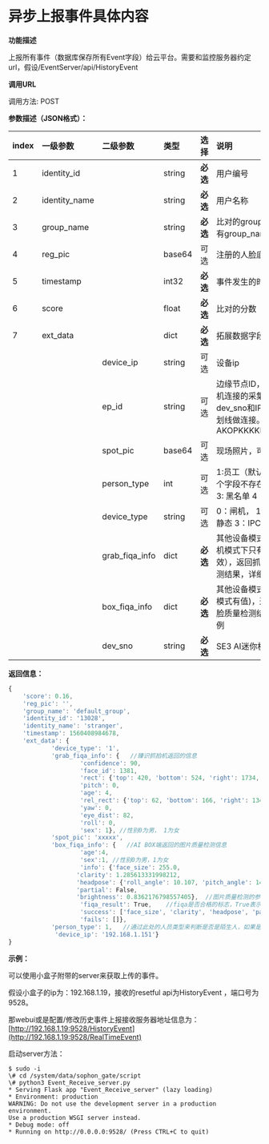 # 异步上报事件具体内容

**功能描述**

上报所有事件（数据库保存所有Event字段）给云平台。需要和监控服务器约定url，假设/EventServer/api/HistoryEvent

**调用URL**

调用方法: POST

**参数描述（JSON格式）：**

| **index** | **一级参数** | **二级参数** | 类型 | **选择** | **说明** | 举例 |
| :--- | :--- | :--- | :--- | :--- | :--- | :--- |
| 1 | identity\_id |  | string | **必选** | 用户编号 | "13435454" |
| 2 | identity\_name |  | string | **必选** | 用户名称 | "Tom" |
| 3 | group\_name |  | string | **必选** | 比对的group name，如果没有group\_name返回group\_id | "default\_group" |
| 4 | reg\_pic |  | base64 | 可选 | 注册的人脸底库，可配置去除 |  |
| 5 | timestamp |  | int32 | **必选** | 事件发生的时间戳 | 1565771454932 |
| 6 | score |  | float | **必选** | 比对的分数 | 0.23 |
| 7 | ext\_data |  | dict | **必选** | 拓展数据字段，可迭代添加 |  |
|  |  | device\_ip | string | 可选 | 设备ip | "192.168.1.101" |
|  |  | ep\_id | string | 可选 | 边缘节点ID，是指SE3 AI迷你机连接的采集设备的ID。 ID：dev\_sno和IP的组合，用双下划线做连接。举例：AKOPKKKKK\_\_192.168.1.25 | "3714be15-09b3-41ec-b9ce-62b668e5fa32\_\_192.168.1.101" |
|  |  | spot\_pic | base64 | 可选 | 现场照片，可配置是否为大图 |  |
|  |  | person\_type | int | 可选 | 1:员工（默认为员工，包括这个字段不存在的情况） 2: 访客 3: 黑名单 4：陌生人 5：VIP | 1 |
|  |  | device\_type | string | 可选 | 0：闸机， 1：抓拍机  2：IPC 静态  3：IPC 动态  4：门禁 | 0 |
|  |  | grab\_fiqa\_info | dict | **必选** | 其他设备模式内容为空（抓拍机模式下只有臻识抓拍机有效），返回抓拍机得人脸质量检测结果，详细请看示例 | {} |
|  |  | box\_fiqa\_info | dict | **必选** | 其他设备模式内容为空\(抓拍机模式有值\)，返回AI BOX得人脸质量检测结果，详细请看示例 | {} |
|  |  | dev\_sno | string | **必选** | SE3 AI迷你机唯一标识授权码 |  |

**返回信息：**

```javascript
{
    'score': 0.16, 
    'reg_pic': '', 
    'group_name': 'default_group', 
    'identity_id': '13028', 
    'identity_name': 'stranger', 
    'timestamp': 1560408984678, 
    'ext_data': {
            'device_type': '1', 
            'grab_fiqa_info': {   //臻识抓拍机返回的信息
                    'confidence': 90, 
                    'face_id': 1381, 
                    'rect': {'top': 420, 'bottom': 524, 'right': 1734, 'left': 1652}, 
                    'pitch': 0, 
                    'age': 4, 
                    'rel_rect': {'top': 62, 'bottom': 166, 'right': 134, 'left': 52}, 
                    'yaw': 0, 
                    'eye_dist': 82, 
                    'roll': 0, 
                    'sex': 1}, //性别0为男， 1为女
            'spot_pic': 'xxxxx', 
            'box_fiqa_info': {   //AI BOX端返回的图片质量检测信息
                    'age':4,
                    'sex':1, //性别0为男，1为女
                    'info': {'face_size': 255.0, 
                   'clarity': 1.285613331998212, 
                   'headpose': {'roll_angle': 10.107, 'pitch_angle': 14.413, 'yaw_angle': 7.326},
                   'partial': False, 
                   'brightness': 0.8362176798557405},  //图片质量检测的参数
                    'fiqa_result': True,    //fiqa是否合格的标志，True表示图片质量比较好
                    'success': ['face_size', 'clarity', 'headpose', 'partial', 'brightness'], 
                    'fails': []}, 
            'person_type': 1,   //通过此处的人员类型来判断是否是陌生人，如果是person_type为4， 则是陌生人，且fiqa_result为False，则说明陌生人的图片质量不是很好，不能进行再次下发注册
             'device_ip': '192.168.1.151'}
}
```

**示例：**

可以使用小盒子附带的server来获取上传的事件。

假设小盒子的ip为：192.168.1.19，接收的resetful api为HistoryEvent ，端口号为9528。

那webui或是配置/修改历史事件上报接收服务器地址信息为：[http://192.168.1.19:9528/HistoryEvent](http://192.168.1.19:9528/RealTimeEvent)

启动server方法：

```text
$ sudo -i
\# cd /system/data/sophon_gate/script
\# python3 Event_Receive_server.py
* Serving Flask app "Event_Receive_server" (lazy loading)
* Environment: production
WARNING: Do not use the development server in a production environment.
Use a production WSGI server instead.
* Debug mode: off
* Running on http://0.0.0.0:9528/ (Press CTRL+C to quit)
```

